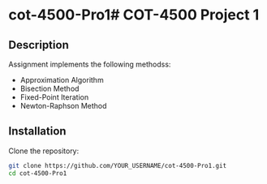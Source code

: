 # cot-4500-Pro1# COT-4500 Project 1

## Description
Assignment implements the following methodss:
- Approximation Algorithm
- Bisection Method
- Fixed-Point Iteration
- Newton-Raphson Method

## Installation
Clone the repository:
```sh
git clone https://github.com/YOUR_USERNAME/cot-4500-Pro1.git
cd cot-4500-Pro1
